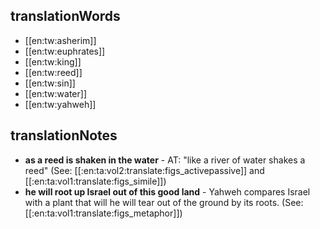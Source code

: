 ## translationWords

* [[en:tw:asherim]]
* [[en:tw:euphrates]]
* [[en:tw:king]]
* [[en:tw:reed]]
* [[en:tw:sin]]
* [[en:tw:water]]
* [[en:tw:yahweh]]

## translationNotes

* **as a reed is shaken in the water** - AT: "like a river of water shakes a reed" (See: [[:en:ta:vol2:translate:figs_activepassive]] and [[:en:ta:vol1:translate:figs_simile]])
* **he will root up Israel out of this good land** - Yahweh compares Israel with a plant that will he will tear out of the ground by its roots. (See: [[:en:ta:vol1:translate:figs_metaphor]])
